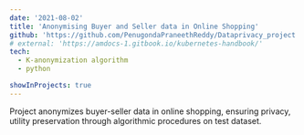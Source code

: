 ```yaml
---
date: '2021-08-02'
title: 'Anonymising Buyer and Seller data in Online Shopping'
github: 'https://github.com/PenugondaPraneethReddy/Dataprivacy_project'
# external: 'https://amdocs-1.gitbook.io/kubernetes-handbook/'
tech:
  - K-anonymization algorithm
  - python

showInProjects: true
---
```


Project anonymizes buyer-seller data in online shopping, ensuring privacy, utility preservation through algorithmic procedures on test dataset.
